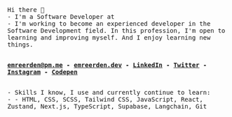 <samp>Hi there 👋</samp> <br>
<samp> - I'm a Software Developer at []() </samp> <br>
<samp> - I'm working to become an experienced developer in the Software Development field. In this profession, I'm open to learning and improving myself. And I enjoy learning new things.</samp> <br><br>

<samp> <b> <a href="mailto:emreerden@pm.me">emreerden@pm.me</a> - <a href="https://emreerden.dev/" target="_blank" rel="noreferrer">emreerden.dev</a> - <a href="https://linkedin.com/in/Wiazeph" target="_blank" rel="noreferrer">LinkedIn</a> - <a href="https://twitter.com/Wiazeph" target="_blank" rel="noreferrer">Twitter</a> - <a href="https://instagram.com/Wiazeph" target="_blank" rel="noreferrer">Instagram</a> - <a href="https://codepen.io/Wiazeph" target="_blank" rel="noreferrer">Codepen</a> </b> </samp> <br><br>

<samp> - Skills I know, I use and currently continue to learn:</samp> <br>
<samp> - - HTML, CSS, SCSS, Tailwind CSS, JavaScript, React, Zustand, Next.js, TypeScript, Supabase, Langchain, Git</samp>
